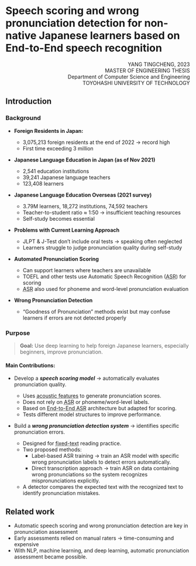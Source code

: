 # Speech scoring and wrong pronunciation detection for non-native Japanese learners based on End-to-End speech recognition

<p align="right">
YANG TINGCHENG, 2023 <br>
MASTER OF ENGINEERING THESIS<br>
Department of Computer Science and Engineering<br>
TOYOHASHI UNIVERSITY OF TECHNOLOGY
</p>

## Introduction

### Background

- **Foreign Residents in Japan:**
    - 3,075,213 foreign residents at the end of 2022 → record high
    - First time exceeding 3 million

- **Japanese Language Education in Japan (as of Nov 2021)**
    - 2,541 education institutions
    - 39,241 Japanese language teachers
    - 123,408 learners

- **Japanese Language Education Overseas (2021 survey)**
    - 3.79M learners, 18,272 institutions, 74,592 teachers
    - Teacher-to-student ratio ≈ 1:50 → insufficient teaching resources
    - Self-study becomes essential

- **Problems with Current Learning Approach**
    - JLPT & J-Test don’t include oral tests → speaking often neglected
    - Learners struggle to judge pronunciation quality during self-study

- **Automated Pronunciation Scoring**
    - Can support learners where teachers are unavailable
    - TOEFL and other tests use Automatic Speech Recognition (<abbr title="Automatic Speech Recognition">ASR</abbr>) for scoring
    - <abbr title="Automatic Speech Recognition">ASR</abbr> also used for phoneme and word-level pronunciation evaluation

- **Wrong Pronunciation Detection**
    - “Goodness of Pronunciation” methods exist but may confuse learners if errors are not detected properly

### Purpose

>**Goal:** Use deep learning to help foreign Japanese learners, especially beginners, improve pronunciation.

#### Main Contributions:

- Develop a ***speech scoring model*** → automatically evaluates pronunciation quality.

    - Uses <abbr title="Measurable characteristics of a speech signal that represent how sounds are produced and perceived">acoustic features</abbr> to generate pronunciation scores.
    - Does not rely on <abbr title="Automatic Speech Recognition">ASR</abbr> or phoneme/word-level labels.
    - Based on <abbr title="A speech recognition system where the model directly converts raw audio input into text output in a single neural network, without using separate components for feature extraction, phoneme modeling, and decoding.">End-to-End ASR</abbr> architecture but adapted for scoring.
    - Tests different model structures to improve performance.

- Build a ***wrong pronunciation detection system*** → identifies specific pronunciation errors.

    - Designed for <abbr title="Learners read a predetermined script, allowing the system to compare spoken audio with the expected text and detect pronunciation errors precisely.">fixed-text</abbr> reading practice.
    - Two proposed methods:
        - Label-based ASR training → train an ASR model with specific wrong pronunciation labels to detect errors automatically.
        - Direct transcription approach → train ASR on data containing wrong pronunciations so the system recognizes mispronunciations explicitly.
    - A detector compares the expected text with the recognized text to identify pronunciation mistakes.

## Related work

- Automatic speech scoring and wrong pronunciation detection are key in pronunciation assessment
- Early assessments relied on manual raters → time-consuming and expensive
- With NLP, machine learning, and deep learning, automatic pronunciation assessment became possible.

